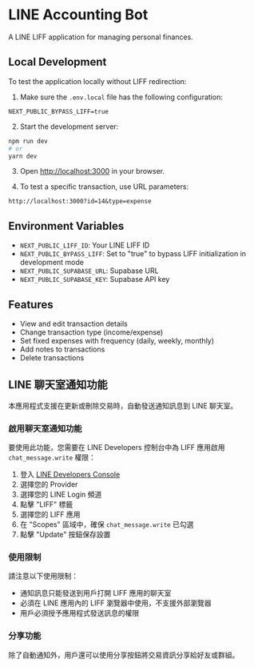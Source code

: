 # LINE Accounting Bot

A LINE LIFF application for managing personal finances.

## Local Development

To test the application locally without LIFF redirection:

1. Make sure the `.env.local` file has the following configuration:

```
NEXT_PUBLIC_BYPASS_LIFF=true
```

2. Start the development server:

```bash
npm run dev
# or
yarn dev
```

3. Open [http://localhost:3000](http://localhost:3000) in your browser.

4. To test a specific transaction, use URL parameters:

```
http://localhost:3000?id=14&type=expense
```

## Environment Variables

- `NEXT_PUBLIC_LIFF_ID`: Your LINE LIFF ID
- `NEXT_PUBLIC_BYPASS_LIFF`: Set to "true" to bypass LIFF initialization in development mode
- `NEXT_PUBLIC_SUPABASE_URL`: Supabase URL
- `NEXT_PUBLIC_SUPABASE_KEY`: Supabase API key

## Features

- View and edit transaction details
- Change transaction type (income/expense)
- Set fixed expenses with frequency (daily, weekly, monthly)
- Add notes to transactions
- Delete transactions

## LINE 聊天室通知功能

本應用程式支援在更新或刪除交易時，自動發送通知訊息到 LINE 聊天室。

### 啟用聊天室通知功能

要使用此功能，您需要在 LINE Developers 控制台中為 LIFF 應用啟用 `chat_message.write` 權限：

1. 登入 [LINE Developers Console](https://developers.line.biz/console/)
2. 選擇您的 Provider
3. 選擇您的 LINE Login 頻道
4. 點擊 "LIFF" 標籤
5. 選擇您的 LIFF 應用
6. 在 "Scopes" 區域中，確保 `chat_message.write` 已勾選
7. 點擊 "Update" 按鈕保存設置

### 使用限制

請注意以下使用限制：

- 通知訊息只能發送到用戶打開 LIFF 應用的聊天室
- 必須在 LINE 應用內的 LIFF 瀏覽器中使用，不支援外部瀏覽器
- 用戶必須授予應用程式發送訊息的權限

### 分享功能

除了自動通知外，用戶還可以使用分享按鈕將交易資訊分享給好友或群組。
